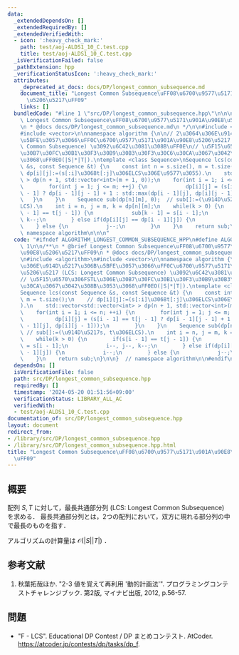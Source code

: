 ```yaml
---
data:
  _extendedDependsOn: []
  _extendedRequiredBy: []
  _extendedVerifiedWith:
  - icon: ':heavy_check_mark:'
    path: test/aoj-ALDS1_10_C.test.cpp
    title: test/aoj-ALDS1_10_C.test.cpp
  _isVerificationFailed: false
  _pathExtension: hpp
  _verificationStatusIcon: ':heavy_check_mark:'
  attributes:
    _deprecated_at_docs: docs/DP/longest_common_subsequence.md
    document_title: "Longest Common Subsequence\uFF08\u6700\u9577\u5171\u901A\u90E8\
      \u5206\u5217\uFF09"
    links: []
  bundledCode: "#line 1 \"src/DP/longest_common_subsequence.hpp\"\n\n\n\n/**\n * @brief\
    \ Longest Common Subsequence\uFF08\u6700\u9577\u5171\u901A\u90E8\u5206\u5217\uFF09\
    \n * @docs docs/DP/longest_common_subsequence.md\n */\n\n#include <algorithm>\n\
    #include <vector>\n\nnamespace algorithm {\n\n// 2\u3064\u306E\u914D\u5217\u306B\
    \u5BFE\u3057\u3066\uFF0C\u6700\u9577\u5171\u901A\u90E8\u5206\u5217 (LCS: Longest\
    \ Common Subsequence) \u3092\u6C42\u3081\u308B\uFF0E\n// \u5F15\u6570\u306FSTL\u306E\
    \u30B7\u30FC\u30B1\u30F3\u30B9\u30B3\u30F3\u30C6\u30CA\u3067\u3042\u308B\u3053\
    \u3068\uFF0EO(|S|*|T|).\ntemplate <class Sequence>\nSequence lcs(const Sequence\
    \ &s, const Sequence &t) {\n    const int n = s.size(), m = t.size();\n    //\
    \ dp[i][j]:=(s[:i]\u3068t[:j]\u306ELCS\u306E\u9577\u3055).\n    std::vector<std::vector<int>\
    \ > dp(n + 1, std::vector<int>(m + 1, 0));\n    for(int i = 1; i <= n; ++i) {\n\
    \        for(int j = 1; j <= m; ++j) {\n            dp[i][j] = (s[i - 1] == t[j\
    \ - 1] ? dp[i - 1][j - 1] + 1 : std::max(dp[i - 1][j], dp[i][j - 1]));\n     \
    \   }\n    }\n    Sequence sub(dp[n][m], 0);  // sub[]:=(\u914D\u5217s, t\u306E\
    LCS).\n    int i = n, j = m, k = dp[n][m];\n    while(k > 0) {\n        if(s[i\
    \ - 1] == t[j - 1]) {\n            sub[k - 1] = s[i - 1];\n            i--, j--,\
    \ k--;\n        } else if(dp[i][j] == dp[i - 1][j]) {\n            i--;\n    \
    \    } else {\n            j--;\n        }\n    }\n    return sub;\n}\n\n}  //\
    \ namespace algorithm\n\n\n"
  code: "#ifndef ALGORITHM_LONGEST_COMMON_SUBSEQUENCE_HPP\n#define ALGORITHM_LONGEST_COMMON_SUBSEQUENCE_HPP\
    \ 1\n\n/**\n * @brief Longest Common Subsequence\uFF08\u6700\u9577\u5171\u901A\
    \u90E8\u5206\u5217\uFF09\n * @docs docs/DP/longest_common_subsequence.md\n */\n\
    \n#include <algorithm>\n#include <vector>\n\nnamespace algorithm {\n\n// 2\u3064\
    \u306E\u914D\u5217\u306B\u5BFE\u3057\u3066\uFF0C\u6700\u9577\u5171\u901A\u90E8\
    \u5206\u5217 (LCS: Longest Common Subsequence) \u3092\u6C42\u3081\u308B\uFF0E\n\
    // \u5F15\u6570\u306FSTL\u306E\u30B7\u30FC\u30B1\u30F3\u30B9\u30B3\u30F3\u30C6\
    \u30CA\u3067\u3042\u308B\u3053\u3068\uFF0EO(|S|*|T|).\ntemplate <class Sequence>\n\
    Sequence lcs(const Sequence &s, const Sequence &t) {\n    const int n = s.size(),\
    \ m = t.size();\n    // dp[i][j]:=(s[:i]\u3068t[:j]\u306ELCS\u306E\u9577\u3055\
    ).\n    std::vector<std::vector<int> > dp(n + 1, std::vector<int>(m + 1, 0));\n\
    \    for(int i = 1; i <= n; ++i) {\n        for(int j = 1; j <= m; ++j) {\n  \
    \          dp[i][j] = (s[i - 1] == t[j - 1] ? dp[i - 1][j - 1] + 1 : std::max(dp[i\
    \ - 1][j], dp[i][j - 1]));\n        }\n    }\n    Sequence sub(dp[n][m], 0); \
    \ // sub[]:=(\u914D\u5217s, t\u306ELCS).\n    int i = n, j = m, k = dp[n][m];\n\
    \    while(k > 0) {\n        if(s[i - 1] == t[j - 1]) {\n            sub[k - 1]\
    \ = s[i - 1];\n            i--, j--, k--;\n        } else if(dp[i][j] == dp[i\
    \ - 1][j]) {\n            i--;\n        } else {\n            j--;\n        }\n\
    \    }\n    return sub;\n}\n\n}  // namespace algorithm\n\n#endif\n"
  dependsOn: []
  isVerificationFile: false
  path: src/DP/longest_common_subsequence.hpp
  requiredBy: []
  timestamp: '2024-05-20 01:51:56+09:00'
  verificationStatus: LIBRARY_ALL_AC
  verifiedWith:
  - test/aoj-ALDS1_10_C.test.cpp
documentation_of: src/DP/longest_common_subsequence.hpp
layout: document
redirect_from:
- /library/src/DP/longest_common_subsequence.hpp
- /library/src/DP/longest_common_subsequence.hpp.html
title: "Longest Common Subsequence\uFF08\u6700\u9577\u5171\u901A\u90E8\u5206\u5217\
  \uFF09"
---
```

## 概要

配列 $S, T$ に対して，最長共通部分列 (LCS: Longest Common Subsequence) を求める．
最長共通部分列とは，2つの配列において，双方に現れる部分列の中で最長のものを指す．

アルゴリズムの計算量は $\mathcal{O}(\lvert S \rvert \lvert T \rvert)$ ．


## 参考文献

1. 秋葉拓哉ほか. "2-3 値を覚えて再利用 '動的計画法'". プログラミングコンテストチャレンジブック. 第2版, マイナビ出版, 2012, p.56-57.


## 問題

- "F - LCS". Educational DP Contest / DP まとめコンテスト. AtCoder. <https://atcoder.jp/contests/dp/tasks/dp_f>.
